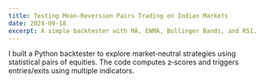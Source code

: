 ```yaml
---
title: Testing Mean‑Reversion Pairs Trading on Indian Markets
date: 2024-09-18
excerpt: A simple backtester with MA, EWMA, Bollinger Bands, and RSI.
---
```


I built a Python backtester to explore market‑neutral strategies using statistical pairs of equities. The code computes z‑scores and triggers entries/exits using multiple indicators.